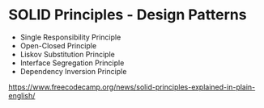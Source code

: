# SOLID Principles - Design Patterns
- Single Responsibility Principle
- Open-Closed Principle
- Liskov Substitution Principle
- Interface Segregation Principle
- Dependency Inversion Principle

 https://www.freecodecamp.org/news/solid-principles-explained-in-plain-english/
